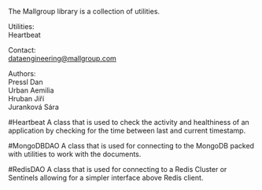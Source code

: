 The Mallgroup library is a collection of utilities.

Utilities:  
Heartbeat

Contact:  
dataengineering@mallgroup.com

Authors:  
Pressl Dan  
Urban Aemilia  
Hruban Jiří  
Juranková Sára

#Heartbeat
A class that is used to check the activity and healthiness of an application
by checking for the time between last and current timestamp.

#MongoDBDAO
A class that is used for connecting to the MongoDB
packed with utilities to work with the documents.

#RedisDAO
A class that is used for connecting to a Redis Cluster or Sentinels
allowing for a simpler interface above Redis client.